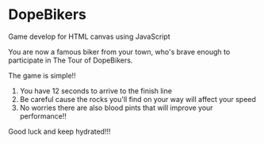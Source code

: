 # DopeBikers
Game develop for HTML canvas using JavaScript

You are now a famous biker from your town, who's brave enough to participate in The Tour of DopeBikers.

The game is simple!! 

1. You have 12 seconds to arrive to the finish line
2. Be careful cause the rocks you'll find on your way will affect your speed
3. No worries there are also blood pints that will improve your performance!!

Good luck and keep hydrated!!!
